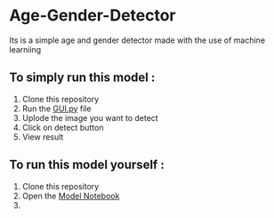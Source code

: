 # Age-Gender-Detector
Its is a simple age and gender detector made with the use of machine learniing
## To simply run this model :
1. Clone this repository
2. Run the [GUI.py](https://github.com/AmanM2810/Age-Gender-Detector/blob/main/GUI.py) file
3. Uplode the image you want to detect
4. Click on detect button
5. View result

## To run this model yourself : 
1. Clone this repository
2. Open the [Model Notebook]()
3. 
